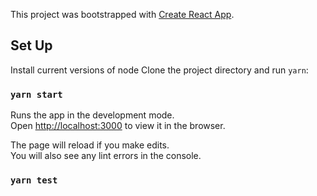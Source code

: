 This project was bootstrapped with [Create React App](https://github.com/facebook/create-react-app).

## Set Up
Install current versions of node
Clone the project directory and run `yarn`:

### `yarn start`

Runs the app in the development mode.<br />
Open [http://localhost:3000](http://localhost:3000) to view it in the browser.

The page will reload if you make edits.<br />
You will also see any lint errors in the console.

### `yarn test`
